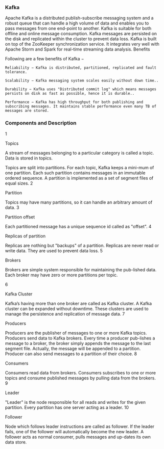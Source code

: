 
### Kafka

Apache Kafka is a distributed publish-subscribe messaging system and a robust queue that can handle a high volume of data and enables you to pass messages from one end-point to another. Kafka is suitable for both offline and online message consumption. Kafka messages are persisted on the disk and replicated within the cluster to prevent data loss. Kafka is built on top of the ZooKeeper synchronization service. It integrates very well with Apache Storm and Spark for real-time streaming data analysis.
Benefits

Following are a few benefits of Kafka −

    Reliability − Kafka is distributed, partitioned, replicated and fault tolerance.

    Scalability − Kafka messaging system scales easily without down time..

    Durability − Kafka uses "Distributed commit log" which means messages persists on disk as fast as possible, hence it is durable..

    Performance − Kafka has high throughput for both publishing and subscribing messages. It maintains stable performance even many TB of messages are stored.

### Components and Description
1 	

Topics

A stream of messages belonging to a particular category is called a topic. Data is stored in topics.

Topics are split into partitions. For each topic, Kafka keeps a mini-mum of one partition. Each such partition contains messages in an immutable ordered sequence. A partition is implemented as a set of segment files of equal sizes.
2 	

Partition

Topics may have many partitions, so it can handle an arbitrary amount of data.
3 	

Partition offset

Each partitioned message has a unique sequence id called as "offset".
4 	

Replicas of partition

Replicas are nothing but "backups" of a partition. Replicas are never read or write data. They are used to prevent data loss.
5 	

Brokers

Brokers are simple system responsible for maintaining the pub-lished data. Each broker may have zero or more partitions per topic.

6 	

Kafka Cluster

Kafka’s having more than one broker are called as Kafka cluster. A Kafka cluster can be expanded without downtime. These clusters are used to manage the persistence and replication of message data.
7 	

Producers

Producers are the publisher of messages to one or more Kafka topics. Producers send data to Kafka brokers. Every time a producer pub-lishes a message to a broker, the broker simply appends the message to the last segment file. Actually, the message will be appended to a partition. Producer can also send messages to a partition of their choice.
8 	

Consumers

Consumers read data from brokers. Consumers subscribes to one or more topics and consume published messages by pulling data from the brokers.
9 	

Leader

"Leader" is the node responsible for all reads and writes for the given partition. Every partition has one server acting as a leader.
10 	

Follower

Node which follows leader instructions are called as follower. If the leader fails, one of the follower will automatically become the new leader. A follower acts as normal consumer, pulls messages and up-dates its own data store.
